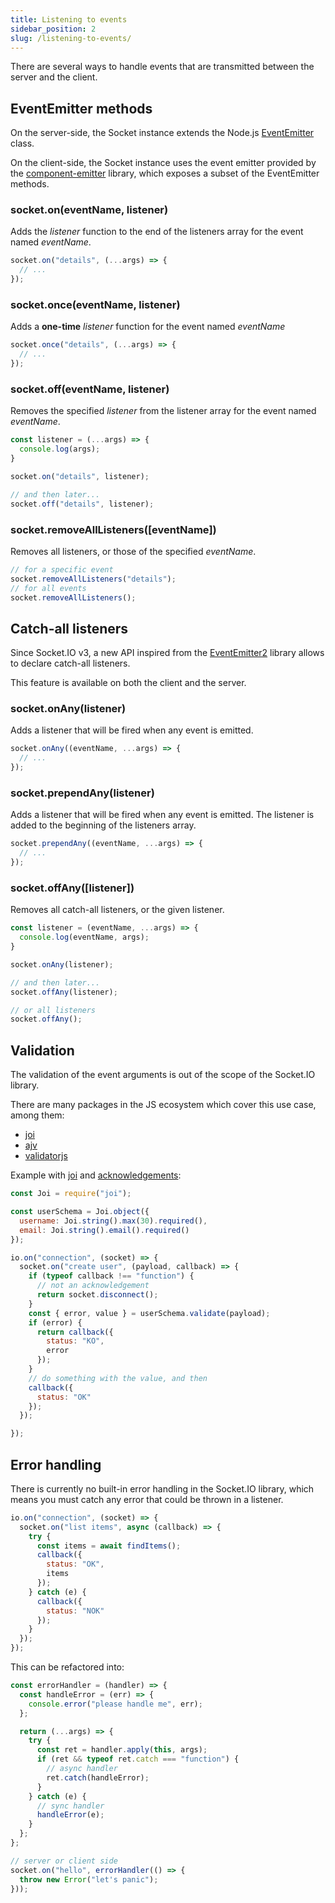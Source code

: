 ```yaml
---
title: Listening to events
sidebar_position: 2
slug: /listening-to-events/
---
```


There are several ways to handle events that are transmitted between the server and the client.

## EventEmitter methods

On the server-side, the Socket instance extends the Node.js [EventEmitter](https://nodejs.org/docs/latest/api/events.html#events_events) class.

On the client-side, the Socket instance uses the event emitter provided by the [component-emitter](https://github.com/component/emitter) library, which exposes a subset of the EventEmitter methods.

### socket.on(eventName, listener)

Adds the *listener* function to the end of the listeners array for the event named *eventName*.

```js
socket.on("details", (...args) => {
  // ...
});
```

### socket.once(eventName, listener)

Adds a **one-time** *listener* function for the event named *eventName*

```js
socket.once("details", (...args) => {
  // ...
});
```

### socket.off(eventName, listener)

Removes the specified *listener* from the listener array for the event named *eventName*.

```js
const listener = (...args) => {
  console.log(args);
}

socket.on("details", listener);

// and then later...
socket.off("details", listener);
```

### socket.removeAllListeners([eventName])

Removes all listeners, or those of the specified *eventName*.

```js
// for a specific event
socket.removeAllListeners("details");
// for all events
socket.removeAllListeners();
```

## Catch-all listeners

Since Socket.IO v3, a new API inspired from the [EventEmitter2](https://github.com/EventEmitter2/EventEmitter2) library allows to declare catch-all listeners.

This feature is available on both the client and the server.

### socket.onAny(listener)

Adds a listener that will be fired when any event is emitted.

```js
socket.onAny((eventName, ...args) => {
  // ...
});
```

### socket.prependAny(listener)

Adds a listener that will be fired when any event is emitted. The listener is added to the beginning of the listeners array.

```js
socket.prependAny((eventName, ...args) => {
  // ...
});
```

### socket.offAny([listener])

Removes all catch-all listeners, or the given listener.

```js
const listener = (eventName, ...args) => {
  console.log(eventName, args);
}

socket.onAny(listener);

// and then later...
socket.offAny(listener);

// or all listeners
socket.offAny();
```

## Validation

The validation of the event arguments is out of the scope of the Socket.IO library.

There are many packages in the JS ecosystem which cover this use case, among them:

- [joi](https://www.npmjs.com/package/joi)
- [ajv](https://www.npmjs.com/package/ajv)
- [validatorjs](https://www.npmjs.com/package/validatorjs)

Example with [joi](https://joi.dev/api/) and [acknowledgements](emitting-events.md#acknowledgements):

```js
const Joi = require("joi");

const userSchema = Joi.object({
  username: Joi.string().max(30).required(),
  email: Joi.string().email().required()
});

io.on("connection", (socket) => {
  socket.on("create user", (payload, callback) => {
    if (typeof callback !== "function") {
      // not an acknowledgement
      return socket.disconnect();
    }
    const { error, value } = userSchema.validate(payload);
    if (error) {
      return callback({
        status: "KO",
        error
      });
    }
    // do something with the value, and then
    callback({
      status: "OK"
    });
  });

});
```

## Error handling

There is currently no built-in error handling in the Socket.IO library, which means you must catch any error that could be thrown in a listener.

```js
io.on("connection", (socket) => {
  socket.on("list items", async (callback) => {
    try {
      const items = await findItems();
      callback({
        status: "OK",
        items
      });
    } catch (e) {
      callback({
        status: "NOK"
      });
    }
  });
});
```

This can be refactored into:

```js
const errorHandler = (handler) => {
  const handleError = (err) => {
    console.error("please handle me", err);
  };

  return (...args) => {
    try {
      const ret = handler.apply(this, args);
      if (ret && typeof ret.catch === "function") {
        // async handler
        ret.catch(handleError);
      }
    } catch (e) {
      // sync handler
      handleError(e);
    }
  };
};

// server or client side
socket.on("hello", errorHandler(() => {
  throw new Error("let's panic");
}));
```
